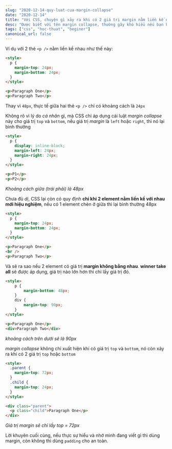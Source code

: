 ```yaml
---
slug: "2020-12-14-quy-luat-cua-margin-collapse"
date: "2020-12-14"
title: "Với CSS, chuyện gì xảy ra khi có 2 giá trị margin nằm liền kề nhau?"
desc: "Được biết với tên margin collapse, thường gây khó hiểu nếu bạn không nắm rule được áp dụng sẽ được chỉ ra trong bài này"
tags: ["css", "hoc-thuat", "beginer"]
canonical_url: false
---
```


Ví dụ với 2 thẻ `<p />` nằm liền kề nhau như thế này:

```html
<style>
  p {
    margin-top: 24px;
    margin-bottom: 24px;
  }
</style>

<p>Paragraph One</p>
<p>Paragraph Two</p>
```

Thay vì `48px`, thực tế giữa hai thẻ `<p />` chỉ có khoảng cách là `24px`

Không rõ vì lý do *cá nhân* gì, mà CSS chỉ áp dụng cái luật *margin collapse* này cho giá trị `top` và `bottom`, nếu giá trị *margin* là `left` hoặc `right`, thì nó lại bình thường

```html
<style>
  p {
    display: inline-block;
    margin-left: 24px;
    margin-right: 24px;
  }
</style>

<p>P1</p>
<p>P2</p>
```

*Khoảng cách giữa (trái phải) là 48px*

Chưa đủ *dị*, CSS lại còn có quy định **chỉ khi 2 element nằm liền kề với nhau mới hiệu nghiệm**, nếu có 1 element chèn ở giữa thì lại bình thường 48px

```html
<style>
  p {
    margin-top: 24px;
    margin-bottom: 24px;
  }
</style>

<p>Paragraph One</p>
<br />
<p>Paragraph Two</p>
```

Và sẽ ra sao nếu 2 element có giá trị **margin không bằng nhau**. **winner take all** sẽ được áp dụng, giá trị nào lớn hơn thì chỉ lấy giá trị đó.

```html
<style>
    p {
        margin-bottom: 48px;
    }
    div {
        margin-top: 90px;
    }
</style>

<p>Paragraph One</p>
<div>Paragraph Two</div>
```

*khoảng cách trên dưới sẽ là 90px*

*margin collapse* không chỉ xuất hiện khi có giá trị `top` và `bottom`, nó còn xảy ra khi có 2 giá trị `top` hoặc `bottom`

```html
<style>
  .parent {
    margin-top: 72px;
  }
  .child {
    margin-top: 24px;
  }
</style>

<div class="parent">
  <p class="child">Paragraph One</p>
</div>
```

*Giá trị margin sẽ chỉ lấy top = 72px*

Lời khuyên cuối cùng, nếu thực sự hiểu và nhớ mình đang viết gì thì dùng margin, còn không thì dùng `padding` cho an toàn.